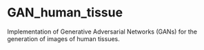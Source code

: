 # GAN_human_tissue
Implementation of Generative Adversarial Networks (GANs) for the generation of images of human tissues.
